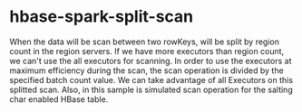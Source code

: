 # hbase-spark-split-scan
When the data will be scan between two rowKeys, will be split by region count in the region servers. If we have more executors than region count, we can't use the all executors for scanning. In order to use the executors at maximum efficiency during the scan, the scan operation is divided by the specified batch count value. We can take advantage of all Executors on this splitted scan. Also, in this sample is simulated scan operation for the salting char enabled HBase table.

